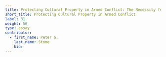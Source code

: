 ```yaml
---
title: Protecting Cultural Property in Armed Conflict: The Necessity for Dialogue and Action Integrating the Heritage, Military, and Humanitarian Sectors
short_title: Protecting Cultural Property in Armed Conflict
label: 31.
weight: 56
type: essay
contributor:
  - first_name: Peter G.
    last_name: Stone
    bio:
---
```

